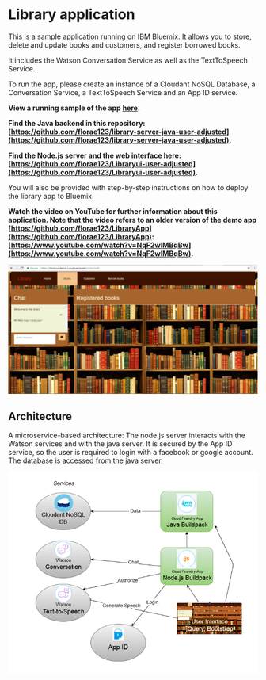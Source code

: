 # Library application

This is a sample application running on IBM Bluemix. It allows you to store, delete and update books and customers, and register borrowed books.

It includes the Watson Conversation Service as well as the TextToSpeech Service.

To run the app, please create an instance of a Cloudant NoSQL Database, a Conversation Service, a TextToSpeech Service and an App ID service.

**View a running sample of the app [here](https://libraryui-demo-1.mybluemix.net/).**

**Find the Java backend in this repository: [https://github.com/florae123/library-server-java-user-adjusted](https://github.com/florae123/library-server-java-user-adjusted).**

**Find the Node.js server and the web interface here: [https://github.com/florae123/Libraryui-user-adjusted](https://github.com/florae123/Libraryui-user-adjusted).**

You will also be provided with step-by-step instructions on how to deploy the library app to Bluemix.

**Watch the video on YouTube for further information about this application. Note that the video refers to an older version of the demo app [https://github.com/florae123/LibraryApp](https://github.com/florae123/LibraryApp): [https://www.youtube.com/watch?v=NqF2wIMBqBw](https://www.youtube.com/watch?v=NqF2wIMBqBw).**

![](./images/WebInterface.png)

## Architecture

A microservice-based architecture: The node.js server interacts with the Watson services and with the java server. It is secured by the App ID service, so the user is required to login with a facebook or google account. The database is accessed from the java server.

![](./images/app-architecture.png)
